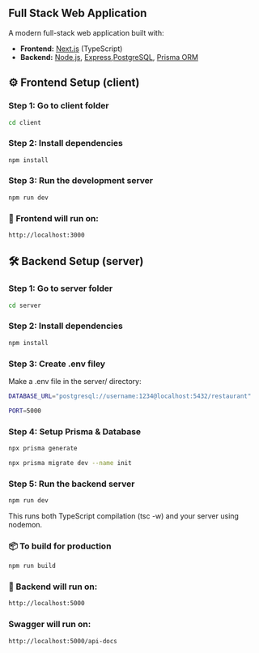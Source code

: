 
## Full Stack Web Application
A modern full-stack web application built with:
 - **Frontend:** [Next.js](https://nextjs.org/) (TypeScript)
 - **Backend:** [Node.js](https://nodejs.org/), [Express](https://expressjs.com/),[PostgreSQL](https://www.postgresql.org/), [Prisma ORM](https://www.prisma.io/)
 
 ## ⚙️ Frontend Setup (client)
 ### Step 1: Go to client folder
 ```bash
 cd client
 ```
### Step 2: Install dependencies
```bash
npm install
```
### Step 3: Run the development server
```bash
npm run dev
```
### 🔗 Frontend will run on:
```bash
http://localhost:3000
```

## 🛠️ Backend Setup (server)
### Step 1: Go to server folder
```bash
cd server
```
### Step 2: Install dependencies
```bash
npm install
```
### Step 3: Create .env filey
Make a .env file in the server/ directory:
```bash
DATABASE_URL="postgresql://username:1234@localhost:5432/restaurant"
```
```bash
PORT=5000
```
### Step 4: Setup Prisma & Database
```bash
npx prisma generate
```
```bash
npx prisma migrate dev --name init
```
### Step 5: Run the backend server
```bash
npm run dev
```
This runs both TypeScript compilation (tsc -w) and your server using nodemon.

### 📦 To build for production
```bash
npm run build
```
### 🔗 Backend will run on:
```bash
http://localhost:5000
```
### Swagger will run on:
```bash
http://localhost:5000/api-docs
```





